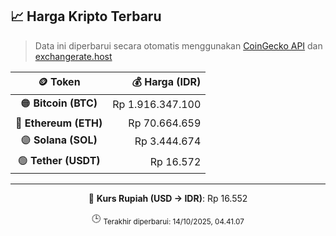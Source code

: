 

<!-- HARGA_KRIPTO -->
## 📈 Harga Kripto Terbaru

> Data ini diperbarui secara otomatis menggunakan [CoinGecko API](https://www.coingecko.com/) dan [exchangerate.host](https://exchangerate.host/)

<div align="center">

| 🪙 Token | 💰 Harga (IDR) |
|:------:|---------------:|
| 🟠 **Bitcoin (BTC)**   | Rp 1.916.347.100 |
| 🔵 **Ethereum (ETH)**  | Rp 70.664.659 |
| 🟣 **Solana (SOL)**    | Rp 3.444.674 |
| 🟢 **Tether (USDT)**   | Rp 16.572 |

---

💱 **Kurs Rupiah (USD → IDR)**: Rp 16.552

🕒 <sub>Terakhir diperbarui: 14/10/2025, 04.41.07</sub>

</div>
<!-- /HARGA_KRIPTO -->